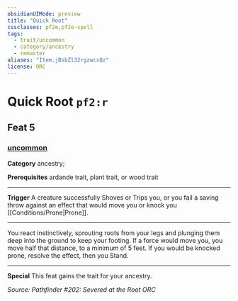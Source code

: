 ```yaml
---
obsidianUIMode: preview
title: "Quick Root"
cssclasses: pf2e,pf2e-spell
tags:
  - trait/uncommon
  - category/ancestry
  - remaster
aliases: "Item.jBsbZl32rgzwcsQz"
license: ORC
---
```

# Quick Root `pf2:r`
## Feat 5
### [uncommon](cool%20folder/Important%20stuff/Bestiary/zz_traits/uncommon.md "Uncommon Rarity Trait")

**Category** ancestry; 



**Prerequisites** ardande trait, plant trait, or wood trait
* * *
**Trigger** A creature successfully Shoves or Trips you, or you fail a saving throw against an effect that would move you or knock you [[Conditions/Prone|Prone]].

* * *

You react instinctively, sprouting roots from your legs and plunging them deep into the ground to keep your footing. If a force would move you, you move half that distance, to a minimum of 5 feet. If you would be knocked prone, resolve the effect, then you Stand.

* * *

**Special** This feat gains the trait for your ancestry.

*Source: Pathfinder #202: Severed at the Root*
*ORC*